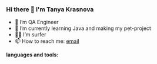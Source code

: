### Hi there 👋 I'm Tanya Krasnova


- 🔭 I’m QA Engineer
- 🌱 I’m currently learning Java and making my pet-project
- 🏄🏼 ‍I’m surfer
- 📫 How to reach me: [email](mailto:krasnovatatiqa@gmail.com)

**languages and tools:**

